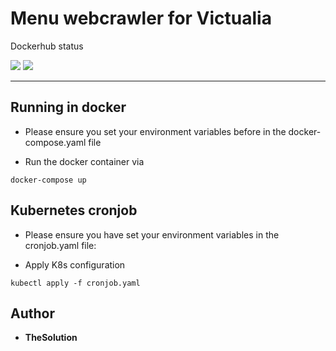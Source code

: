 # Menu webcrawler for Victualia

Dockerhub status

[![](https://images.microbadger.com/badges/version/thesolution90/victualia-menu-crawler.svg)](https://microbadger.com/images/thesolution90/victualia-menu-crawler "Get your own version badge on microbadger.com")  [![](https://images.microbadger.com/badges/image/thesolution90/victualia-menu-crawler.svg)](https://microbadger.com/images/thesolution90/victualia-menu-crawler "Get your own image badge on microbadger.com")

------

## Running in docker

* Please ensure you set your environment variables before in the docker-compose.yaml file

* Run the docker container via

```plain
docker-compose up
```

## Kubernetes cronjob

* Please ensure you have set your environment variables in the cronjob.yaml file:

* Apply K8s configuration

```plain
kubectl apply -f cronjob.yaml
```

## Author

* **TheSolution**
